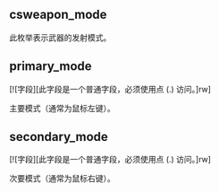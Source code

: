 ## csweapon_mode

此枚举表示武器的发射模式。

## primary_mode

[![字段][此字段是一个普通字段，必须使用点 (.) 访问。]rw]

主要模式（通常为鼠标左键）。

## secondary_mode

[![字段][此字段是一个普通字段，必须使用点 (.) 访问。]rw]

次要模式（通常为鼠标右键）。